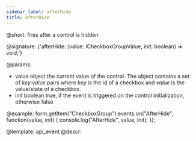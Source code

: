 ```yaml
---
sidebar_label: afterHide
title: afterHide
---          
```


@short: fires after a control is hidden

@signature: {'afterHide: (value: ICheckboxGroupValue, init: boolean) => void;'} 

@params:
- value     object     the current value of the control. The object contains a set of <i>key:value</i> pairs where <i>key</i> is the id of a checkbox and <i>value</i> is the value/state of a checkbox.
- init      boolean     true, if the event is triggered on the control initialization, otherwise false


@example:
form.getItem("CheckboxGroup").events.on("AfterHide", function(value, init) {
    console.log("AfterHide", value, init);
});


@template: api_event
@descr:

